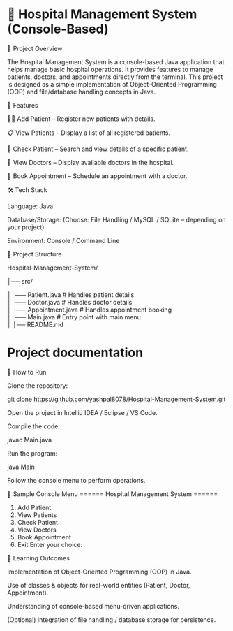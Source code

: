 # 🏥 Hospital Management System (Console-Based)
📌 Project Overview

The Hospital Management System is a console-based Java application that helps manage basic hospital operations. It provides features to manage patients, doctors, and appointments directly from the terminal. This project is designed as a simple implementation of Object-Oriented Programming (OOP) and file/database handling concepts in Java.

🎯 Features

👨‍⚕️ Add Patient – Register new patients with details.

📋 View Patients – Display a list of all registered patients.

🔎 Check Patient – Search and view details of a specific patient.

🏨 View Doctors – Display available doctors in the hospital.

📅 Book Appointment – Schedule an appointment with a doctor.

🛠️ Tech Stack

Language: Java

Database/Storage: (Choose: File Handling / MySQL / SQLite – depending on your project)

Environment: Console / Command Line

📂 Project Structure

Hospital-Management-System/


│── src/

│   ├── Patient.java # Handles patient details
<br>
│   ├── Doctor.java    # Handles doctor details
<br>
│   ├── Appointment.java # Handles appointment booking
<br>
│   ├── Main.java      # Entry point with main menu
<br>
│
│── README.md       
# Project documentation

🚀 How to Run

Clone the repository:

git clone https://github.com/yashpal8078/Hospital-Management-System.git


Open the project in IntelliJ IDEA / Eclipse / VS Code.

Compile the code:

javac Main.java


Run the program:

java Main


Follow the console menu to perform operations.

📖 Sample Console Menu
====== Hospital Management System ======
1. Add Patient
2. View Patients
3. Check Patient
4. View Doctors
5. Book Appointment
6. Exit
Enter your choice:

🎯 Learning Outcomes

Implementation of Object-Oriented Programming (OOP) in Java.

Use of classes & objects for real-world entities (Patient, Doctor, Appointment).

Understanding of console-based menu-driven applications.

(Optional) Integration of file handling / database storage for persistence.
